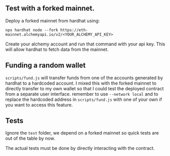 ## Test with a forked mainnet.

Deploy a forked mainnet from hardhat using:

```
npx hardhat node --fork https://eth-mainnet.alchemyapi.io/v2/<YOUR_ALCHEMY_API_KEY>
```

Create your alchemy account and run that command with your api key.
This will allow hardhat to fetch data from the mainnet.

## Funding a random wallet

`scripts/fund.js` will transfer funds from one of the accounts generated by hardhat to a hardcoded account. I mixed this with the forked mainnet to directly transfer to my own wallet so that I could test the deployed contract from a separate user interface. remember to use `--network local` and to replace the hardcoded address in `scripts/fund.js` with one of your own if you want to access this feature.

## Tests

Ignore the `test` folder, we depend on a forked mainnet so quick tests are out of the table by now.

The actual tests must be done by directly interacting with the contract.
